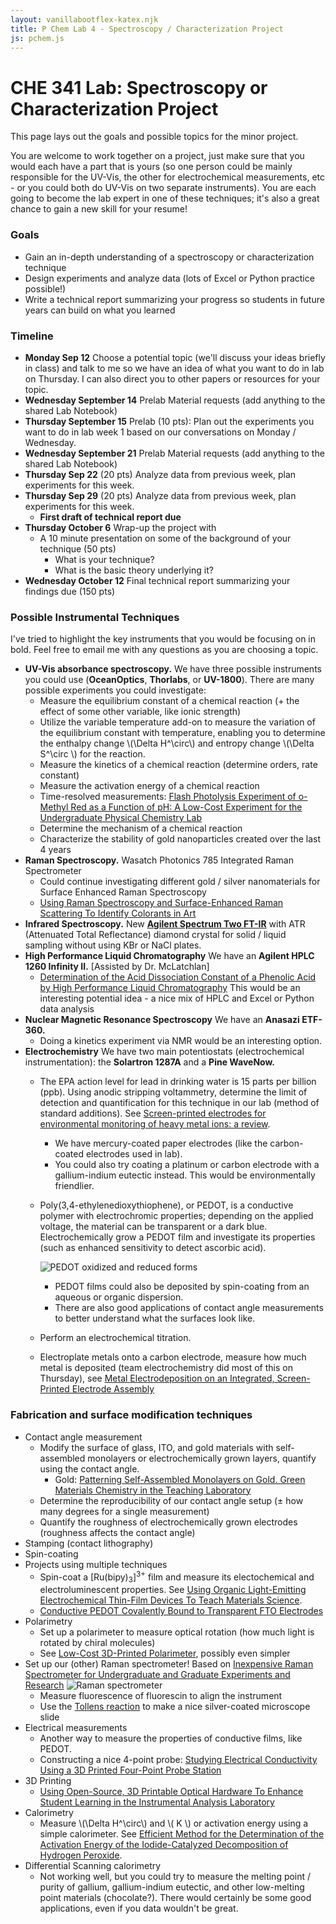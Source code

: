 ```yaml
---
layout: vanillabootflex-katex.njk
title: P Chem Lab 4 - Spectroscopy / Characterization Project 
js: pchem.js
---
```


# CHE 341 Lab: Spectroscopy or Characterization Project

This page lays out the goals and possible topics for the minor project.

You are welcome to work together on a project, just make sure that you would each have a part that is yours (so one person could be mainly responsible for the UV-Vis, the other for electrochemical measurements, etc - or you could both do UV-Vis on two separate instruments). You are each going to become the lab expert in one of these techniques; it's also a great chance to gain a new skill for your resume!

### Goals
- Gain an in-depth understanding of a spectroscopy or characterization technique
- Design experiments and analyze data (lots of Excel or Python practice possible!)
- Write a technical report summarizing your progress so students in future years can build on what you learned


### Timeline

- **Monday Sep 12** Choose a potential topic (we'll discuss your ideas briefly in class) and talk to me so we have an idea of what you want to do in lab on Thursday. I can also direct you to other papers or resources for your topic.
- **Wednesday September 14** Prelab Material requests (add anything to the shared Lab Notebook)
- **Thursday September 15** Prelab (10 pts): Plan out the experiments you want to do in lab week 1 based on our conversations on Monday / Wednesday. 
- **Wednesday September 21** Prelab Material requests (add anything to the shared Lab Notebook)
- **Thursday Sep 22** (20 pts) Analyze data from previous week, plan experiments for this week.
- **Thursday Sep 29** (20 pts) Analyze data from previous week, plan experiments for this week.
    - **First draft of technical report due**
- **Thursday October 6** Wrap-up the project with
    - A 10 minute presentation on some of the background of your technique (50 pts)
        - What is your technique?
        - What is the basic theory underlying it?
- **Wednesday October 12** Final  technical report summarizing your findings due (150 pts)


### Possible Instrumental Techniques 

I've tried to highlight the key instruments that you would be focusing on in bold. Feel free to email me with any questions as you are choosing a topic.

- **UV-Vis absorbance spectroscopy.** We have three possible instruments you could use (**OceanOptics**, **Thorlabs**, or **UV-1800**). There are many possible experiments you could investigate:
    - Measure the equilibrium constant of a chemical reaction (+ the effect of some other variable, like ionic strength)
    - Utilize the variable temperature add-on to measure the variation of the equilibrium constant with temperature, enabling you to determine the enthalpy change \\(\Delta H^\circ\\) and entropy change \\(\Delta S^\circ \\) for the reaction.
    - Measure the kinetics of a chemical reaction (determine orders, rate constant)
    - Measure the activation energy of a chemical reaction
    - Time-resolved measurements: [Flash Photolysis Experiment of o-Methyl Red as a Function of pH: A Low-Cost Experiment for the Undergraduate Physical Chemistry Lab](https://doi.10.1021/acs.jchemed.6b00403)
    - Determine the mechanism of a chemical reaction
    - Characterize the stability of gold nanoparticles created over the last 4 years
- **Raman Spectroscopy.** Wasatch Photonics 785 Integrated Raman Spectrometer
    - Could continue investigating different gold / silver nanomaterials for Surface Enhanced Raman Spectroscopy
    - [Using Raman Spectroscopy and Surface-Enhanced Raman Scattering To Identify Colorants in Art](https://pubs.acs.org/10.1021/ed5002637)
- **Infrared Spectroscopy.** New [**Agilent Spectrum Two FT-IR**](https://www.perkinelmer.com/product/spectrum-two-ft-ir-sp10-software-l160000a) with ATR (Attenuated Total Reflectance) diamond crystal for solid / liquid sampling without using KBr or NaCl plates.
- **High Performance Liquid Chromatography** We have an **Agilent HPLC 1260 Infinity II.** [Assisted by Dr. McLatchlan]
    - [Determination of the Acid Dissociation Constant of a Phenolic Acid by High Performance Liquid Chromatography](https://pubs.acs.org/doi/10.1021/acs.jchemed.7b00647) This would be an interesting potential idea - a nice mix of HPLC and Excel or Python data analysis
- **Nuclear Magnetic Resonance Spectroscopy** We have an **Anasazi ETF-360.**
    - Doing a kinetics experiment via NMR would be an interesting option.
- **Electrochemistry** We have two main potentiostats (electrochemical instrumentation): the **Solartron 1287A** and a **Pine WaveNow.**  
    - The EPA action level for lead in drinking water is 15 parts per billion (ppb). Using anodic stripping voltammetry, determine the limit of detection and quantification for this technique in our lab (method of standard additions). See [Screen-printed electrodes for environmental monitoring of heavy metal ions: a review](https://link.springer.com/article/10.1007/s00604-015-1651-0).
        - We have mercury-coated paper electrodes (like the carbon-coated electrodes used in lab).
        - You could also try coating a platinum or carbon electrode with a gallium-indium eutectic instead. This would be environmentally friendlier.
    - Poly(3,4-ethylenedioxythiophene), or PEDOT, is a conductive polymer with electrochromic properties; depending on the applied voltage, the material can be transparent or a dark blue. Electrochemically grow a PEDOT film and investigate its properties (such as enhanced sensitivity to detect ascorbic acid).

        ![PEDOT oxidized and reduced forms](/img/pedot-ox-red.png)
    
        - PEDOT films could also be deposited by spin-coating from an aqueous or organic dispersion.
        - There are also good applications of contact angle measurements to better understand what the surfaces look like.
    - Perform an electrochemical titration.
    <!-- - Coat an electrode with gold nanoparticles and investigate its utility as a sensor. -->
    - Electroplate metals onto a carbon electrode, measure how much metal is deposited (team electrochemistry did most of this on Thursday), see [Metal Electrodeposition on an Integrated, Screen-Printed Electrode Assembly](https://doi.org/10.1021/ed085p565)


### Fabrication and surface modification techniques

- Contact angle measurement
    - Modify the surface of glass, ITO, and gold materials with self-assembled monolayers or electrochemically grown layers, quantify using the contact angle.
        - Gold: [Patterning Self-Assembled Monolayers on Gold. Green Materials Chemistry in the Teaching Laboratory](https://doi.org/10.1021/ed081p545)
    - Determine the reproducibility of our contact angle setup (± how many degrees for a single measurement)
    - Quantify the roughness of electrochemically grown electrodes (roughness affects the contact angle)
- Stamping (contact lithography)
- Spin-coating
- Projects using multiple techniques
    - Spin-coat a \[Ru(bipy)<sub>3</sub>\]<sup>3+</sup> film and measure its electochemical and electroluminescent properties. See [Using Organic Light-Emitting Electrochemical Thin-Film Devices To Teach Materials Science](https://pubs.acs.org/doi/pdf/10.1021/ed081p1620).
    - [Conductive PEDOT Covalently Bound to Transparent FTO Electrodes](https://doi.org/10.1021/jp412758g)
- Polarimetry 
    - Set up a polarimeter to measure optical rotation (how much light is rotated by chiral molecules)
    - See [Low-Cost 3D-Printed Polarimeter](https://doi.org/10.1021/acs.jchemed.9b01083), possibly even simpler
- Set up our (other) Raman spectrometer! Based on [Inexpensive Raman Spectrometer for Undergraduate and Graduate Experiments and Research](https://doi.org/10.1021/ed800081t)
    ![Raman spectrometer](/img/Raman-Spectrometer-Green.png)
    - Measure fluorescence of fluorescin to align the instrument
    - Use the [Tollens reaction](https://edu.rsc.org/exhibition-chemistry/the-silver-mirror-test/2020077.article) to make a nice silver-coated microscope slide
- Electrical measurements
    - Another way to measure the properties of conductive films, like PEDOT.
    - Constructing a nice 4-point probe: [Studying Electrical Conductivity Using a 3D Printed Four-Point Probe Station](https://doi.org/10.1021/acs.jchemed.7b00119)
- 3D Printing
    - [Using Open-Source, 3D Printable Optical Hardware To Enhance Student Learning in the Instrumental Analysis Laboratory](https://doi.org/10.1021/acs.jchemed.7b00480)
- Calorimetry
    - Measure \\(\Delta H^\circ\\) and \\( K \\) or activation energy using a simple calorimeter. See [Efficient Method for the Determination of the Activation Energy of the Iodide-Catalyzed Decomposition of Hydrogen Peroxide](https://doi.org/10.1021/ed500116g).
- Differential Scanning calorimetry
    - Not working well, but you could try to measure the melting point / purity of gallium, gallium-indium eutectic, and other low-melting point materials (chocolate?). There would certainly be some good applications, even if you data wouldn't be great.

<script>
const imgs = document.querySelectorAll("img")
imgs.forEach(function (img) {
    img.style = "max-width: 80%;"
}
)
</script>